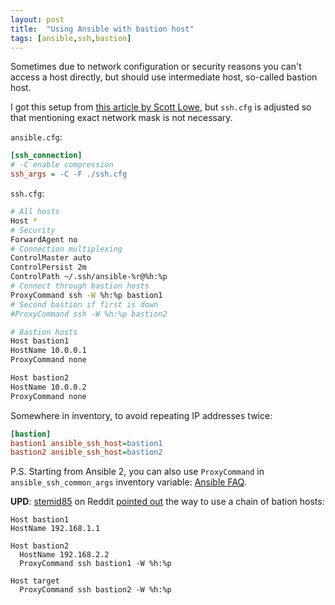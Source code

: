 ```yaml
---
layout: post
title:  "Using Ansible with bastion host"
tags: [ansible,ssh,bastion]
---
```


Sometimes due to network configuration or security reasons you can't access a host directly, but should use intermediate host, so-called bastion host.

I got this setup from [this article by Scott Lowe](https://blog.scottlowe.org/2015/12/24/running-ansible-through-ssh-bastion-host/), but `ssh.cfg` is adjusted so that mentioning exact network mask is not necessary.

`ansible.cfg`:

```ini
[ssh_connection]
# -C enable compression
ssh_args = -C -F ./ssh.cfg
```

`ssh.cfg`:

```bash
# All hosts
Host *
# Security
ForwardAgent no
# Connection multiplexing
ControlMaster auto
ControlPersist 2m
ControlPath ~/.ssh/ansible-%r@%h:%p
# Connect through bastion hosts
ProxyCommand ssh -W %h:%p bastion1
# Second bastion if first is down
#ProxyCommand ssh -W %h:%p bastion2

# Bastion hosts
Host bastion1
HostName 10.0.0.1
ProxyCommand none

Host bastion2
HostName 10.0.0.2
ProxyCommand none
```

Somewhere in inventory, to avoid repeating IP addresses twice:

```ini
[bastion]
bastion1 ansible_ssh_host=bastion1
bastion2 ansible_ssh_host=bastion2
```

P.S. Starting from Ansible 2, you can also use `ProxyCommand` in `ansible_ssh_common_args` inventory variable: [Ansible FAQ](https://docs.ansible.com/ansible/latest/faq.html#how-do-i-configure-a-jump-host-to-access-servers-that-i-have-no-direct-access-to).

**UPD**: [stemid85](https://www.reddit.com/user/stemid85) on Reddit [pointed out](https://www.reddit.com/r/linuxadmin/comments/7tp0q1/using_ansible_with_bastion_host/dtfp057/) the way to use a chain of bation hosts:

```
Host bastion1                                                                                                                   HostName 192.168.1.1

Host bastion2
  HostName 192.168.2.2
  ProxyCommand ssh bastion1 -W %h:%p                                                                                         

Host target
  ProxyCommand ssh bastion2 -W %h:%p                                                                                         
```
